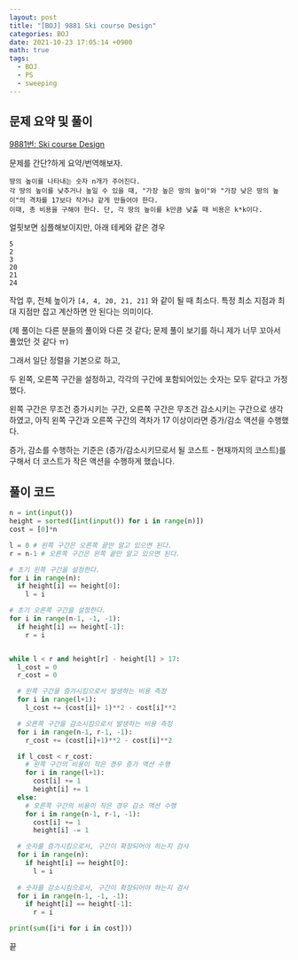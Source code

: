 ```yaml
---
layout: post
title: "[BOJ] 9881 Ski course Design"
categories: BOJ
date: 2021-10-23 17:05:14 +0900
math: true
tags:
  - BOJ
  - PS
  - sweeping
---
```


## 문제 요약 및 풀이

[9881번: Ski course Design](https://www.acmicpc.net/problem/9881)

문제를 간단?하게 요약/번역해보자.
```
땅의 높이를 나타내는 숫자 n개가 주어진다.
각 땅의 높이를 낮추거나 높일 수 있을 때, "가장 높은 땅의 높이"와 "가장 낮은 땅의 높이"의 격차를 17보다 작거나 같게 만들어야 한다.
이때, 총 비용을 구해야 한다. 단, 각 땅의 높이를 k만큼 낮출 때 비용은 k*k이다.
```

얼핏보면 심플해보이지만, 아래 테케와 같은 경우
```
5
2
3
20
21
24
```
작업 후, 전체 높이가 `[4, 4, 20, 21, 21]` 와 같이 될 때 최소다. 특정 최소 지점과 최대 지점만 잡고 계산하면 안 된다는 의미이다.

(제 풀이는 다른 분들의 풀이와 다른 것 같다; 문제 풀이 보기를 하니 제가 너무 꼬아서 풀었던 것 같다 ㅠ)

그래서 일단 정렬을 기본으로 하고,

두 왼쪽, 오른쪽 구간을 설정하고, 각각의 구간에 포함되어있는 숫자는 모두 같다고 가정했다.

왼쪽 구간은 무조건 증가시키는 구간, 오른쪽 구간은 무조건 감소시키는 구간으로 생각하였고, 아직 왼쪽 구간과 오른쪽 구간의 격차가 17 이상이라면 증가/감소 액션을 수행했다.

증가, 감소를 수행하는 기준은 (증가/감소시키므로서 될 코스트 - 현재까지의 코스트)를 구해서 더 코스트가 작은 액션을 수행하게 했습니다.

## 풀이 코드


```python
n = int(input())
height = sorted([int(input()) for i in range(n)])
cost = [0]*n

l = 0 # 왼쪽 구간은 오른쪽 끝만 알고 있으면 된다.
r = n-1 # 오른쪽 구간은 왼쪽 끝만 알고 있으면 된다.

# 초기 왼쪽 구간을 설정한다.
for i in range(n):
  if height[i] == height[0]:
    l = i

# 초기 오른쪽 구간을 설정한다.
for i in range(n-1, -1, -1):
  if height[i] == height[-1]:
    r = i


while l < r and height[r] - height[l] > 17:
  l_cost = 0
  r_cost = 0

  # 왼쪽 구간을 증가시킴으로서 발생하는 비용 측정
  for i in range(l+1):
    l_cost += (cost[i]+ 1)**2 - cost[i]**2

  # 오른쪽 구간을 감소시킴으로서 발생하는 비용 측정  
  for i in range(n-1, r-1, -1):
    r_cost += (cost[i]+1)**2 - cost[i]**2

  if l_cost < r_cost:
    # 왼쪽 구간의 비용이 작은 경우 증가 액션 수행
    for i in range(l+1):
      cost[i] += 1
      height[i] += 1
  else:
    # 오른쪽 구간의 비용이 작은 경우 감소 액션 수행
    for i in range(n-1, r-1, -1):
      cost[i] += 1
      height[i] -= 1

  # 숫자를 증가시킴으로서, 구간이 확장되어야 하는지 검사
  for i in range(n):
    if height[i] == height[0]:
      l = i
  
  # 숫자를 감소시킴으로서, 구간이 확장되어야 하는지 검사
  for i in range(n-1, -1, -1):
    if height[i] == height[-1]:
      r = i

print(sum([i*i for i in cost]))
```

끝
